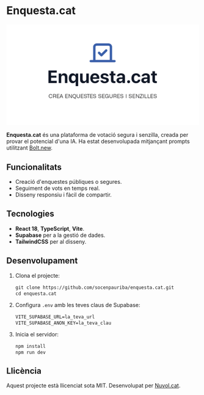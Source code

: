# Enquesta.cat

![Enquesta.cat](/public/social-preview.jpg)

**Enquesta.cat** és una plataforma de votació segura i senzilla, creada per provar el potencial d'una IA. Ha estat desenvolupada mitjançant prompts utilitzant [Bolt.new](https://bolt.new).

## Funcionalitats

- Creació d'enquestes públiques o segures.
- Seguiment de vots en temps real.
- Disseny responsiu i fàcil de compartir.

## Tecnologies

- **React 18**, **TypeScript**, **Vite**.
- **Supabase** per a la gestió de dades.
- **TailwindCSS** per al disseny.

## Desenvolupament

1. Clona el projecte:
    ```
    git clone https://github.com/socenpauriba/enquesta.cat.git
    cd enquesta.cat
    ```
2. Configura `.env` amb les teves claus de Supabase:
    ```
    VITE_SUPABASE_URL=la_teva_url
    VITE_SUPABASE_ANON_KEY=la_teva_clau
    ```
3. Inicia el servidor:
    ```
    npm install
    npm run dev
    ```
## Llicència

Aquest projecte està llicenciat sota MIT.
Desenvolupat per [Nuvol.cat](https://nuvol.cat).